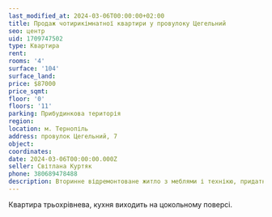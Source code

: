 ```yaml
---
last_modified_at: 2024-03-06T00:00:00+02:00
title: Продаж чотирикімнатної квартири у провулоку Цегельний
seo: центр
uid: 1709747502
type: Квартира
rent:
rooms: '4'
surface: '104'
surface_land:
price: $87000
price_sqmt:
floor: '0'
floors: '11'
parking: Прибудинкова територія
region:
location: м. Тернопіль
address: провулок Цегельний, 7
object:
coordinates:
date: 2024-03-06T00:00:00.000Z
seller: Світлана Куртяк
phone: 380689478488
description: Вторинне відремонтоване житло з меблями і технікю, придатне і готове для проживання
---
```


Квартира трьохрівнева, кухня виходить на цокольному поверсі.
